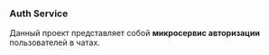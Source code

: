 ### Auth Service

Данный проект представляет собой **микросервис авторизации** пользователей в чатах.